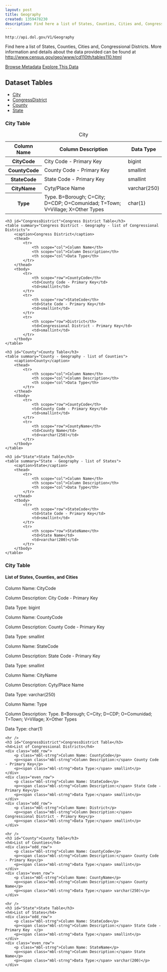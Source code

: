 ```yaml
---
layout: post
title: Geography
created: 1359478230
description: Find here a list of States, Counties, Cities and, Congressional Districts.
---
```


```
http://api.dol.gov/V1/Geography
```

<p>Find here a list of States, Counties, Cities and, Congressional Districts. More information and details about the data provided can be found at <a href="http://www.dol.gov/cgi-bin/leave-dol.asp?exiturl=http://www.census.gov/geo/www/cd110th/tables110.html&amp;exitTitle=U.S.%20Census%20Bureau&amp;fedpage=yes">http://www.census.gov/geo/www/cd110th/tables110.html</a></p>

<a href ="http://api.dol.gov/V1/Geography/$metadata" class="button radius button_dataset">Browse Metadata</a>
<a href ="https://devtools.dol.gov/APISampler/Home/Index1?datasetName=Geography" class="button radius button_dataset">Explore This Data</a>

## Dataset Tables

- [City](#City)
- [CongressDistrict](#CongressDistrict)
- [County](#County)
- [State](#State)

<div class="dsktp_tbl">
	<h3 id="City">City Table</h3>
	<table summary="City - Geography - list of States, Counties, and Cities">
		<caption>City</caption>
		<thead>
			<tr>
				<th scope="col">Column Name</th>
				<th scope="col">Column Description</th>
				<th scope="col">Data Type</th>
			</tr>
		</thead>
		<tbody>
			<tr>
				<th scope="row">CityCode</th>
				<td>City Code - Primary Key</td>
				<td>bigint</td>
			</tr>
			<tr>
				<th scope="row">CountyCode</th>
				<td>County Code - Primary Key</td>
				<td>smallint</td>
			</tr>
			<tr>
				<th scope="row">StateCode</th>
				<td>State Code - Primary Key</td>
				<td>smallint</td>
			</tr>
			<tr>
				<th scope="row">CityName</th>
				<td>Cyty/Place Name</td>
				<td>varchar(250)</td>
			</tr>
			<tr>
				<th scope="row">Type</th>
				<td>Type. B=Borough; C=City; D=CDP; O=Comunidad; T=Town; V=Village; X=Other Types</td>
				<td>char(1)</td>
			</tr>
		</tbody>
	</table>

	<h3 id="CongressDistrict">Congress District Table</h3>
	<table summary="Congress District - Geography - list of Congressional Districts">
		<caption>Congress District</caption>
		<thead>
			<tr>
				<th scope="col">Column Name</th>
				<th scope="col">Column Description</th>
				<th scope="col">Data Type</th>
			</tr>
		</thead>
		<tbody>
			<tr>
				<th scope="row">CountyCode</th>
				<td>County Code - Primary Key</td>
				<td>smallint</td>
			</tr>
			<tr>
				<th scope="row">StateCode</th>
				<td>State Code - Primary Key</td>
				<td>smallint</td>
			</tr>
			<tr>
				<th scope="row">District</th>
				<td>Congressional District - Primary Key</td>
				<td>smallint</td>
			</tr>
		</tbody>
	</table>

	<h3 id="County">County Table</h3>
	<table summary="County - Geography - list of Counties">
		<caption>County</caption>
		<thead>
			<tr>
				<th scope="col">Column Name</th>
				<th scope="col">Column Description</th>
				<th scope="col">Data Type</th>
			</tr>
		</thead>
		<tbody>
			<tr>
				<th scope="row">CountyCode</th>
				<td>County Code - Primary Key</td>
				<td>smallint</td>
			</tr>
			<tr>
				<th scope="row">CountyName</th>
				<td>County Name</td>
				<td>varchar(250)</td>
			</tr>
		</tbody>
	</table>

	<h3 id="State">State Table</h3>
	<table summary="State - Geography - list of States">
		<caption>State</caption>
		<thead>
			<tr>
				<th scope="col">Column Name</th>
				<th scope="col">Column Description</th>
				<th scope="col">Data Type</th>
			</tr>
		</thead>
		<tbody>
			<tr>
				<th scope="row">StateCode</th>
				<td>State Code - Primary Key</td>
				<td>smallint</td>
			</tr>
			<tr>
				<th scope="row">StateName</th>
				<td>State Name</td>
				<td>varchar(200)</td>
			</tr>
		</tbody>
	</table>
</div>

<div class="mbl_tbl">
	<h3 id="City">City Table</h3>
	<h4>List of States, Counties, and Cities</h4>
	<div class="odd_row">
		<p class="mbl-strng">Column Name: CityCode</p>
		<p><span class="mbl-strng">Column Description:</span> City Code - Primary Key</p>
		<p><span class="mbl-strng">Data Type:</span> bigint</p>		
	</div>
	<div class="even_row">
		<p class="mbl-strng">Column Name: CountyCode</p>
		<p><span class="mbl-strng">Column Description:</span> County Code - Primary Key</p>
		<p><span class="mbl-strng">Data Type:</span> smallint</p>		
	</div>
	<div class="odd_row">
		<p class="mbl-strng">Column Name: StateCode</p>
		<p><span class="mbl-strng">Column Description:</span> State Code - Primary Key</p>
		<p><span class="mbl-strng">Data Type:</span> smallint</p>		
	</div>
	<div class="even_row">
		<p class="mbl-strng">Column Name: CityName</p>
		<p><span class="mbl-strng">Column Description:</span> Cyty/Place Name</p>
		<p><span class="mbl-strng">Data Type:</span> varchar(250)</p>		
	</div>
	<div class="odd_row">
		<p class="mbl-strng">Column Name: Type</p>
		<p><span class="mbl-strng">Column Description:</span> Type. B=Borough; C=City; D=CDP; O=Comunidad; T=Town; V=Village; X=Other Types</p>
		<p><span class="mbl-strng">Data Type:</span> char(1)</p>		
	</div>

	<hr />
	<h3 id="CongressDistrict">CongressDistrict Table</h3>
	<h4>List of Congressional Districts</h4>
	<div class="odd_row">
		<p class="mbl-strng">Column Name: CountyCode</p>
		<p><span class="mbl-strng">Column Description:</span> County Code - Primary Key</p>
		<p><span class="mbl-strng">Data Type:</span> smallint</p>		
	</div>
	<div class="even_row">
		<p class="mbl-strng">Column Name: StateCode</p>
		<p><span class="mbl-strng">Column Description:</span> State Code - Primary Key</p>
		<p><span class="mbl-strng">Data Type:</span> smallint</p>		
	</div>
	<div class="odd_row">
		<p class="mbl-strng">Column Name: District</p>
		<p><span class="mbl-strng">Column Description:</span> Congressional District - Primary Key</p>
		<p><span class="mbl-strng">Data Type:</span> smallint</p>		
	</div>

	<hr />
	<h3 id="County">County Table</h3>
	<h4>List of Counties</h4>
	<div class="odd_row">
		<p class="mbl-strng">Column Name: CountyCode</p>
		<p><span class="mbl-strng">Column Description:</span> County Code - Primary Key</p>
		<p><span class="mbl-strng">Data Type:</span> smallint</p>		
	</div>
	<div class="even_row">
		<p class="mbl-strng">Column Name: CountyName</p>
		<p><span class="mbl-strng">Column Description:</span> County Name</p>
		<p><span class="mbl-strng">Data Type:</span> varchar(250)</p>		
	</div>

	<hr />
	<h3 id="State">State Table</h3>
	<h4>List of States</h4>
	<div class="odd_row">
		<p class="mbl-strng">Column Name: StateCode</p>
		<p><span class="mbl-strng">Column Description:</span> State Code - Primary Key 	</p>
		<p><span class="mbl-strng">Data Type:</span> smallint</p>		
	</div>
	<div class="even_row">
		<p class="mbl-strng">Column Name: StateName</p>
		<p><span class="mbl-strng">Column Description:</span> State Name</p>
		<p><span class="mbl-strng">Data Type:</span> varchar(200)</p>		
	</div>
</div>
